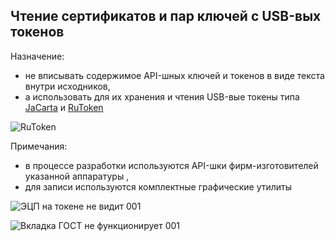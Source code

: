 Чтение сертификатов и пар ключей с USB-вых токенов
----
Назначение:
 - не вписывать содержимое API-шных ключей и токенов в виде текста внутри исходников,
 - а использовать для их хранения и чтения USB-вые токены типа [JaCarta](https://www.aladdin-rd.ru/support/sdk/) и [RuToken](https://www.rutoken.ru/developers/sdk)

![RuToken](https://github.com/user-attachments/assets/36581299-380d-45c0-8ab4-57fba771ef61)

Примечания:
 - в процессе разработки используются API-шки фирм-изготовителей указанной аппаратуры ,
 - для записи используются комплектные графические утилиты

![ЭЦП на токене не видит 001](https://github.com/user-attachments/assets/30764ad4-093b-4e6f-b7b9-14eb54bc6da2)

![Вкладка ГОСТ не функционирует 001](https://github.com/user-attachments/assets/8ea06322-ca9c-4c77-b8f6-1467f58da579)
